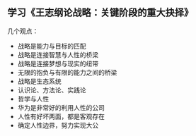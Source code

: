 ## 学习《王志纲论战略：关键阶段的重大抉择》

几个观点：

- 战略是能力与目标的匹配
- 战略是连接智慧与人性的桥梁
- 战略是连接梦想与现实的纽带
- 无限的抱负与有限的能力之间的桥梁
- 战略是生态系统
- 认识论、方法论、实践论
- 哲学与人性
- 华为是非常好的利用人性的公司
- 人性有好坏两面，都是客观存在
- 确定人性边界，努力实现大公
